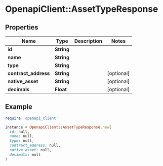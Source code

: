# OpenapiClient::AssetTypeResponse

## Properties

| Name | Type | Description | Notes |
| ---- | ---- | ----------- | ----- |
| **id** | **String** |  |  |
| **name** | **String** |  |  |
| **type** | **String** |  |  |
| **contract_address** | **String** |  | [optional] |
| **native_asset** | **String** |  | [optional] |
| **decimals** | **Float** |  | [optional] |

## Example

```ruby
require 'openapi_client'

instance = OpenapiClient::AssetTypeResponse.new(
  id: null,
  name: null,
  type: null,
  contract_address: null,
  native_asset: null,
  decimals: null
)
```

